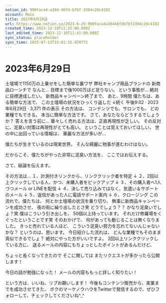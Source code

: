 ```yaml
---
notion_id: 990faca4-a384-46fd-b76f-2304c20c4102
account: Main
title: 2023年6月29日
url: https://www.notion.so/2023-6-29-990faca4a38446fdb76f2304c20c4102
created_time: 2023-12-10T11:25:00.000Z
last_edited_time: 2023-12-10T11:41:00.000Z
sync_status: placeholder
sync_time: 2025-07-12T15:01:15.070772
---
```

# 2023年6月29日

土壇場で1150万の上乗せをした簡単な裏ワザ
弊社キャンプ用品プランドの
新商品ローンチで
なんと…
目標まで後1000万ほど足りない。
という事態が…
絶対に目標達成したい。
新商品キャンペーン終了まで、
あと、9時間
僕たちは、ある簡単な方法で、
この土壇場の状況をひっくり返した
↓続く
午後9:02 · 2023年6月29日
·
3,371
件の表示
その方法は、
コンテンツでも、サロンでも、
どの業種でもできる。
本当に簡単な方法です。
さて、あなたならどうするでしょうか？
答えを言う前に…
華々しく売れる方法は、正直再現性が乏しい。
その反対に、泥臭い対策は再現性がとても高い。
ということは覚えておいてほしい。
世の中に出回っている情報は、
華麗な方法が多いが…

僕たちが生きているのは現実世界。
そんな綺麗に物事が進むわけはない。

だからこそ、僕たちがやった非常に泥臭い方法を、
ここではお伝えする。

さて、結論を伝えます。

その方法は…
１、計測付きリンクから、リンククリック者を特定
↓
２、2回以上クリックしている人、かつ、未購入者をピックアップ
↓
３、その購入者へ1人づつメール or LINEを配信
↓
４、決して売り込みではなく、気遣い＆サポートのメール
↓
５、返信があった人に電話サポート案内
↓
６、クロージング
この流れで、僕たちは、
何とか土壇場の状況を乗り切り、
無事に新商品キャンペーンを成功させ、
夜の街に繰り出したとさ笑
どうでしょう？？
かなり泥臭いでしょ？笑
僕はこういう引き出しを、
50個以上持っています。
それだけ修羅場をくぐったということです笑
そのおかげで、
何があっても動じることは無くなりました。
きっと売れている人ほど、
こういう泥臭い努力を忘れてないんじゃないかな？
というのは、思います。
今日紹介した流れは、
どんな業種でもそのまま真似できるでしょ？
絶対にやった方がいいですよ。
2回以上リンククリックしている方に、
送るメールの内容にもちょっとしたポイントがあるんだけど、

ちょっと長くなってきたので
そこに関しては
またリクエストが多かったら公開します！

今日の話が勉強になった！
メールの内容ももっと詳しく知りたい！

という方は、いいね、リプお願いします！
今後もコンテンツ販売から、実業までを成功させてきた、
ボクのマーケノウハウをTwitterで発信するので、ぜひフォローして、チェックしてくださいね^_^